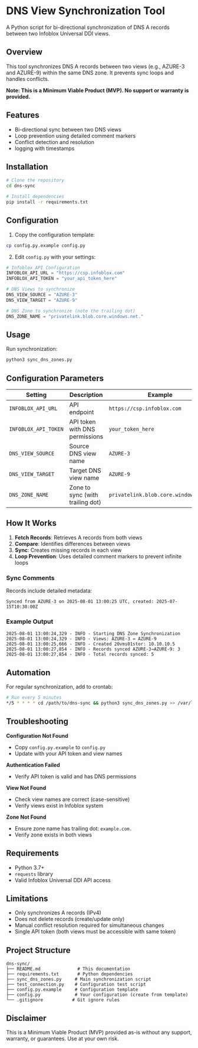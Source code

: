 # DNS View Synchronization Tool

A Python script for bi-directional synchronization of DNS A records between two Infoblox Universal DDI views.

## Overview

This tool synchronizes DNS A records between two views (e.g., AZURE-3 and AZURE-9) within the same DNS zone. It prevents sync loops and handles conflicts.

**Note: This is a Minimum Viable Product (MVP). No support or warranty is provided.**

## Features

- Bi-directional sync between two DNS views
- Loop prevention using detailed comment markers
- Conflict detection and resolution
- logging with timestamps

## Installation

```bash
# Clone the repository
cd dns-sync

# Install dependencies
pip install -r requirements.txt
```

## Configuration

1. Copy the configuration template:
```bash
cp config.py.example config.py
```

2. Edit `config.py` with your settings:
```python
# Infoblox API Configuration
INFOBLOX_API_URL = "https://csp.infoblox.com"
INFOBLOX_API_TOKEN = "your_api_token_here"

# DNS Views to synchronize
DNS_VIEW_SOURCE = "AZURE-3"
DNS_VIEW_TARGET = "AZURE-9"

# DNS Zone to synchronize (note the trailing dot)
DNS_ZONE_NAME = "privatelink.blob.core.windows.net."
```

## Usage

Run synchronization:
```bash
python3 sync_dns_zones.py
```

## Configuration Parameters

| Setting | Description | Example |
|---------|-------------|---------|
| `INFOBLOX_API_URL` | API endpoint | `https://csp.infoblox.com` |
| `INFOBLOX_API_TOKEN` | API token with DNS permissions | `your_token_here` |
| `DNS_VIEW_SOURCE` | Source DNS view name | `AZURE-3` |
| `DNS_VIEW_TARGET` | Target DNS view name | `AZURE-9` |
| `DNS_ZONE_NAME` | Zone to sync (with trailing dot) | `privatelink.blob.core.windows.net.` |

## How It Works

1. **Fetch Records**: Retrieves A records from both views
2. **Compare**: Identifies differences between views
3. **Sync**: Creates missing records in each view
4. **Loop Prevention**: Uses detailed comment markers to prevent infinite loops

### Sync Comments

Records include detailed metadata:
```
Synced from AZURE-3 on 2025-08-01 13:00:25 UTC, created: 2025-07-15T10:30:00Z
```

### Example Output

```
2025-08-01 13:00:24,329 - INFO - Starting DNS Zone Synchronization
2025-08-01 13:00:24,329 - INFO - Views: AZURE-3 ↔ AZURE-9
2025-08-01 13:00:25,666 - INFO - Created 20vms01stor: 10.10.10.5
2025-08-01 13:00:27,854 - INFO - Records synced AZURE-3→AZURE-9: 3
2025-08-01 13:00:27,854 - INFO - Total records synced: 5
```

## Automation

For regular synchronization, add to crontab:

```bash
# Run every 5 minutes
*/5 * * * * cd /path/to/dns-sync && python3 sync_dns_zones.py >> /var/log/dns-sync.log 2>&1
```

## Troubleshooting

**Configuration Not Found**
- Copy `config.py.example` to `config.py`
- Update with your API token and view names

**Authentication Failed**
- Verify API token is valid and has DNS permissions

**View Not Found**
- Check view names are correct (case-sensitive)
- Verify views exist in Infoblox system

**Zone Not Found**
- Ensure zone name has trailing dot: `example.com.`
- Verify zone exists in both views

## Requirements

- Python 3.7+
- `requests` library
- Valid Infoblox Universal DDI API access

## Limitations

- Only synchronizes A records (IPv4)
- Does not delete records (create/update only)
- Manual conflict resolution required for simultaneous changes
- Single API token (both views must be accessible with same token)

## Project Structure

```
dns-sync/
├── README.md              # This documentation
├── requirements.txt       # Python dependencies
├── sync_dns_zones.py     # Main synchronization script
├── test_connection.py    # Configuration test script
├── config.py.example     # Configuration template
├── config.py             # Your configuration (create from template)
└── .gitignore           # Git ignore rules
```

## Disclaimer

This is a Minimum Viable Product (MVP) provided as-is without any support, warranty, or guarantees. Use at your own risk.